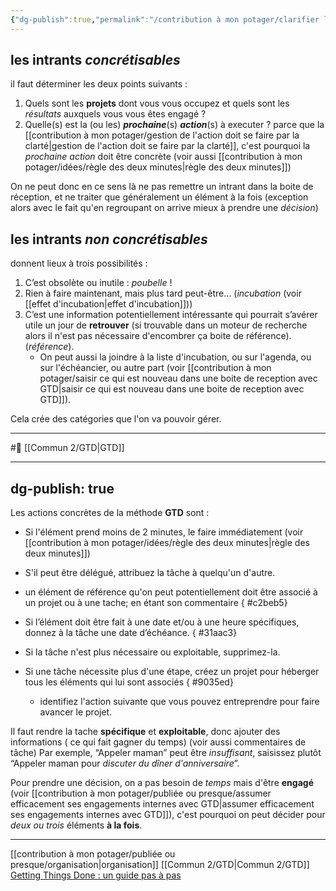 ```yaml
---
{"dg-publish":true,"permalink":"/contribution à mon potager/clarifier les intrants qui sont concrétisables pour passer à la réalité/"}
---
```


## les intrants *concrétisables* 
il faut déterminer les deux points suivants : 
1. Quels sont les **projets** dont vous vous occupez et quels sont les *résultats* auxquels vous vous êtes engagé ?
2. Quelle(s) est la (ou les) ***prochaine***(s) ***action***(s) à executer ?
parce que la [[contribution à mon potager/gestion de l'action doit se faire par la clarté\|gestion de l'action doit se faire par la clarté]], c'est pourquoi la *prochaine action* doit être concrète (voir aussi [[contribution à mon potager/idées/règle des deux minutes\|règle des deux minutes]])

On ne peut donc en ce sens là ne pas remettre un intrant dans la boite de réception, et ne traiter que généralement un élément à la fois (exception alors avec le fait qu'en regroupant on arrive mieux à prendre une *décision*)
## les intrants *non concrétisables*
donnent lieux à trois possibilités :
1. C’est obsolète ou inutile : *poubelle* ! 
2. Rien à faire maintenant, mais plus tard peut-être… (*incubation* (voir [[effet d'incubation\|effet d'incubation]])) 
3. C’est une information potentiellement intéressante qui pourrait s’avérer utile un jour de **retrouver** (si trouvable dans un moteur de recherche alors il n'est pas nécessaire d'encombrer ça boite de référence). (*référence*). 
	- On peut aussi la joindre à la liste d'incubation, ou sur l'agenda, ou sur l'échéancier, ou autre part (voir [[contribution à mon potager/saisir ce qui est nouveau dans une boite de reception avec GTD\|saisir ce qui est nouveau dans une boite de reception avec GTD]]).

Cela crée des catégories que l'on va pouvoir gérer.

---
#🌱 [[Commun 2/GTD\|GTD]]

---
dg-publish: true
---
Les actions concrètes de la méthode **GTD** sont :
- Si l'élément prend moins de 2 minutes, le faire immédiatement (voir [[contribution à mon potager/idées/règle des deux minutes\|règle des deux minutes]])
- S'il peut être délégué, attribuez la tâche à quelqu'un d'autre.
- un élément de référence qu'on peut potentiellement doit être associé à un projet ou à une tache; en étant son commentaire
{ #c2beb5}

- Si l’élément doit être fait à une date et/ou à une heure spécifiques, donnez à la tâche une date d’échéance.
{ #31aac3}

- Si la tâche n'est plus nécessaire ou exploitable, supprimez-la.
- Si une tâche nécessite plus d'une étape, créez un projet pour héberger tous les éléments qui lui sont associés
{ #9035ed}

	- identifiez l'action suivante que vous pouvez entreprendre pour faire avancer le projet.

Il faut rendre la tache **spécifique** et **exploitable**, donc ajouter des informations ( ce qui fait gagner du temps) (voir aussi commentaires de tâche)
	Par exemple, “Appeler maman” peut être *insuffisant*, saisissez plutôt “Appeler maman pour *discuter du dîner d'anniversaire*”. 

Pour prendre une décision, on a pas besoin de *temps* mais d'être **engagé** (voir [[contribution à mon potager/publiée ou presque/assumer efficacement ses engagements internes avec GTD\|assumer efficacement ses engagements internes avec GTD]]), c'est pourquoi on peut décider pour *deux ou trois* éléments **à la fois**.

---
[[contribution à mon potager/publiée ou presque/organisation\|organisation]] [[Commun 2/GTD\|Commun 2/GTD]]
[Getting Things Done : un guide pas à pas](https://todoist.com/fr/productivity-methods/getting-things-done#clarifier)
